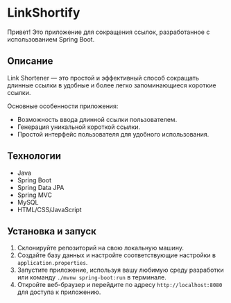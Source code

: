 # LinkShortify

Привет! Это приложение для сокращения ссылок, разработанное с использованием Spring Boot.

## Описание

Link Shortener — это простой и эффективный способ сокращать длинные ссылки в удобные и более легко запоминающиеся короткие ссылки.

Основные особенности приложения:

- Возможность ввода длинной ссылки пользователем.
- Генерация уникальной короткой ссылки.
- Простой интерфейс пользователя для удобного использования.

## Технологии

- Java
- Spring Boot
- Spring Data JPA
- Spring MVC
- MySQL
- HTML/CSS/JavaScript

## Установка и запуск

1. Склонируйте репозиторий на свою локальную машину.
2. Создайте базу данных и настройте соответствующие настройки в `application.properties`.
3. Запустите приложение, используя вашу любимую среду разработки или команду `./mvnw spring-boot:run` в терминале.
4. Откройте веб-браузер и перейдите по адресу `http://localhost:8080` для доступа к приложению.
